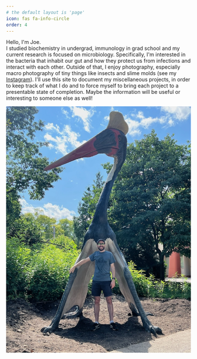 ```yaml
---
# the default layout is 'page'
icon: fas fa-info-circle
order: 4
---
```



Hello, I'm Joe.  
I studied biochemistry in undergrad, immunology in grad school and my current research is focused on microbiology. Specifically, I'm interested in the bacteria that inhabit our gut and how they protect us from infections and interact with each other. Outside of that, I enjoy photography, especially macro photography of tiny things like insects and slime molds (see my [Instagram](https://www.instagram.com/joseph54pickard)).
I'll use this site to document my miscellaneous projects, in order to keep track of what I do and to force myself to bring each project to a presentable state of completion. Maybe the information will be useful or interesting to someone else as well!


![Me in front of a large model of an extinct flying reptile at the Toledo zoo](/myfiles/IMG_8888.jpeg "Joe and flying reptile")